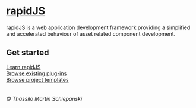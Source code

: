 # [rapidJS](https://rapidjs.org)

rapidJS is a web application development framework providing a simplified and accelerated behaviour of asset related component development.

## Get started

[Learn rapidJS](https://rapidjs.org/docs)\
[Browse existing plug-ins](https://rapidjs.org/plug-ins)\
[Browse project templates](https://rapidjs.org/templates)\
\
\
*© Thassilo Martin Schiepanski*